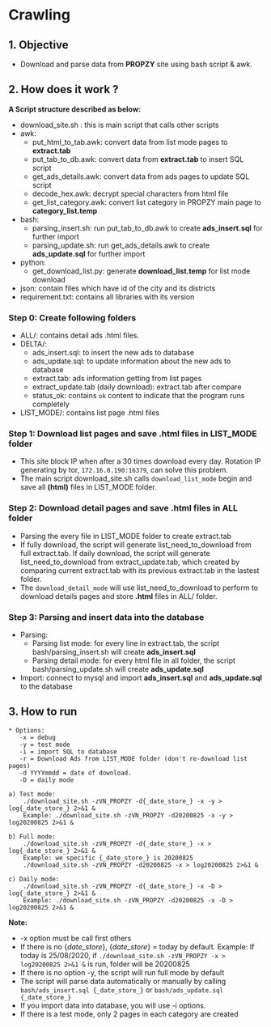 # Crawling

## 1. Objective 

- Download and parse data from **PROPZY** site using bash script & awk.

## 2. How does it work ?  
**A Script structure described as below:**
-  download_site.sh : this is main script that calls other scripts
-  awk:
    - put_html_to_tab.awk: convert data from list mode pages to **extract.tab**
    - put_tab_to_db.awk: convert data from **extract.tab** to insert SQL script  
    - get_ads_details.awk: convert data from ads pages to update SQL script
    - decode_hex.awk: decrypt special characters from html file
    - get_list_category.awk: convert list category in PROPZY main page to **category_list.temp**
-  bash:
    - parsing_insert.sh: run put_tab_to_db.awk to create **ads_insert.sql** for further import
    - parsing_update.sh: run get_ads_details.awk to create **ads_update.sql** for further import
-  python:
    - get_download_list.py: generate **download_list.temp** for list mode download
-  json: contain files which have id of the city and its districts
-  requirement.txt: contains all libraries with its version

### Step 0: Create following folders
-  ALL/: contains detail ads .html files.
-  DELTA/: 
    - ads_insert.sql: to insert the new ads to database
    - ads_update.sql: to update information about the new ads to database
    - extract.tab: ads information getting from list pages
    - extract_update.tab (daily download): extract.tab after compare
    - status_ok: contains ``ok`` content to indicate that the program runs completely
- LIST_MODE/: contains list page .html files

###  Step 1: Download list pages and save .html files in LIST_MODE folder
-  This site block IP when after a 30 times download every day. Rotation IP generating by tor, `172.16.0.190:16379`, can solve this problem. 
-  The main script download_site.sh calls `download_list_mode` begin and save all **(html)** files in LIST_MODE folder.

### Step 2: Download detail pages and save .html files in ALL folder
- Parsing the every file in LIST_MODE folder to create extract.tab
- If fully download, the script will generate list_need_to_download from full extract.tab. If daily download, the script will generate list_need_to_download from extract_update.tab, which created by comparing current extract.tab with its previous extract.tab in the lastest folder.
- The `download_detail_mode` will use list_need_to_download to perform to download details pages and store **.html** files in ALL/ folder.

### Step 3: Parsing and insert data into the database
-  Parsing:  
    - Parsing list mode: for every line in extract.tab, the script bash/parsing_insert.sh will create **ads_insert.sql**
    - Parsing detail mode: for every html file in all folder, the script bash/parsing_update.sh will create **ads_update.sql**
-  Import: connect to mysql and import **ads_insert.sql** and **ads_update.sql** to the database 

## 3. How to run
  ```
  * Options: 
     -x = debug
     -y = test mode
     -i = import SQL to database
     -r = Download Ads from LIST_MODE folder (don't re-download list pages)
     -d YYYYmmdd = date of download.
     -D = daily mode
  ```
    a) Test mode:    
        ./download_site.sh -zVN_PROPZY -d{_date_store_} -x -y > log{_date_store_} 2>&1 &
        Example: ./download_site.sh -zVN_PROPZY -d20200825 -x -y > log20200825 2>&1 &  

    b) Full mode:      
        ./download_site.sh -zVN_PROPZY -d{_date_store_} -x > log{_date_store_} 2>&1 &   
        Example: we specific {_date_store_} is 20200825
        ./download_site.sh -zVN_PROPZY -d20200825 -x > log20200825 2>&1 & 

    c) Daily mode:
        ./download_site.sh -zVN_PROPZY -d{_date_store_} -x -D > log{_date_store_} 2>&1 &
        Example: ./download_site.sh -zVN_PROPZY -d20200825 -x -D > log20200825 2>&1 &  
        
**Note:**
-   -x option must be call first others
-   If there is no {_date_store_}, {_date_store_} = today by default. Example: If today is 25/08/2020, if `./download_site.sh -zVN_PROPZY -x > log20200825 2>&1 &` is run, folder will be 20200825
-   If there is no option -y, the script will run full mode by default
-   The script will parse data automatically or manually by calling `bash/ads_insert.sql {_date_store_}`  or `bash/ads_update.sql {_date_store_}`
-   If you import data into database, you will use -i options.      
-   If there is a test mode, only 2 pages in each category are created